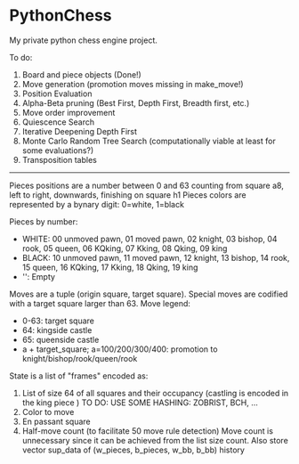 # PythonChess

My private python chess engine project.

To do:  
1. Board and piece objects (Done!)
2. Move generation (promotion moves missing in make_move!)
3. Position Evaluation
4. Alpha-Beta pruning (Best First, Depth First, Breadth first, etc.)
5. Move order improvement
6. Quiescence Search
7. Iterative Deepening Depth First
8. Monte Carlo Random Tree Search (computationally viable at least for some evaluations?)
9. Transposition tables

---

Pieces positions are a number between 0 and 63 counting from square a8, left to right, downwards, finishing on square h1
Pieces colors are represented by a bynary digit: 0=white, 1=black

Pieces by number:
* WHITE: 00 unmoved pawn, 01 moved pawn, 02 knight, 03 bishop, 04 rook, 05 queen, 06 KQking, 07 Kking, 08 Qking, 09 king
* BLACK: 10 unmoved pawn, 11 moved pawn, 12 knight, 13 bishop, 14 rook, 15 queen, 16 KQking, 17 Kking, 18 Qking, 19 king
* '': Empty

Moves are a tuple (origin square, target square). Special moves are codified with a target square larger than 63.
Move legend: 
* 0-63: target square
* 64: kingside castle
* 65: queenside castle
* a + target_square; a=100/200/300/400: promotion to knight/bishop/rook/queen/rook


State is a list of "frames" encoded as:
1. List of size 64 of all squares and their occupancy (castling is encoded in the king piece ) TO DO: USE SOME HASHING: ZOBRIST, BCH, ...
2. Color to move
3. En passant square
4. Half-move count (to facilitate 50 move rule detection)
Move count is unnecessary since it can be achieved from the list size count.
Also store vector sup_data of (w_pieces, b_pieces, w_bb, b_bb) history
